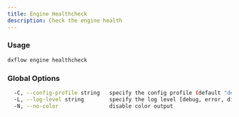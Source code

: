 ```yaml
---
title: Engine Healthcheck 
description: Check the engine health
---
```


### Usage

```bash
dxflow engine healthcheck
```

### Global Options

```bash
  -C, --config-profile string   specify the config profile (default "default")
  -L, --log-level string        specify the log level [debug, error, disabled] (default "disabled")
  -N, --no-color                disable color output
```

